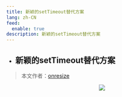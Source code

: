 ```yaml
---
title: 新颖的setTimeout替代方案
lang: zh-CN
feed:
  enable: true
description: 新颖的setTimeout替代方案
---
```


- ## 新颖的setTimeout替代方案

> 本文作者：[onresize](https://github.com/onresize)

<p align="center">
  <img src="/AA_mdPics/scheduler.yield.png" />
</p>